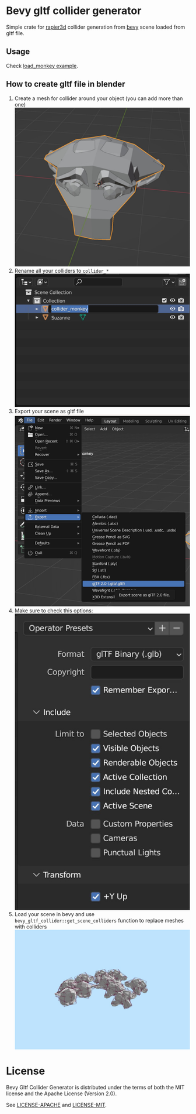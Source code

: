 # Bevy gltf collider generator

Simple crate for [rapier3d](https://rapier.rs/) collider generation from [bevy](https://bevyengine.org/) scene loaded from gltf file.

## Usage

Check [load_monkey example](./examples/load_monkey.rs).

## How to create gltf file in blender

1. Create a mesh for collider around your object (you can add more than one)  
![collider](./assets/images/create.jpeg)
2. Rename all your colliders to `collider_*`  
![rename](./assets/images/rename.jpeg)
3. Export your scene as gltf file  
![export-1](./assets/images/export-1.jpeg)
4. Make sure to check this options:  
![export-2](./assets/images/export-2.jpeg)
5. Load your scene in bevy and use `bevy_gltf_collider::get_scene_colliders` function to replace meshes with colliders  
![bevy](./assets/images/result.jpeg)

# License

Bevy Gltf Collider Generator is distributed under the terms of both the MIT license and the
Apache License (Version 2.0).

See [LICENSE-APACHE](LICENSE-APACHE) and [LICENSE-MIT](LICENSE-MIT).

